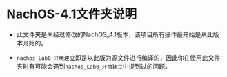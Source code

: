 # NachOS-4.1文件夹说明
- 此文件夹是未经过修改的NachOS_4.1版本，该项目所有操作最开始是从此版本开始的。

- ```nachos_Lab0_环境建```立即是以此版为源文件进行编译的，因此你在使用此文件夹时有可能会遇到```nachos_Lab0_环境建立```中提到过的问题。